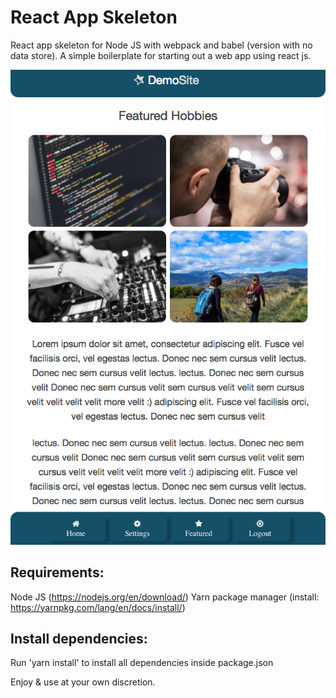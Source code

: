 # React App Skeleton
React app skeleton for Node JS with webpack and babel (version with no data store).
A simple boilerplate for starting out a web app using react js.

![alt text](docs/resources/sample-scrshot.png "App Screenshot Demo")

## Requirements:
Node JS (https://nodejs.org/en/download/)
Yarn package manager (install: https://yarnpkg.com/lang/en/docs/install/)

## Install dependencies:
Run 'yarn install' to install all dependencies inside package.json

Enjoy & use at your own discretion.

